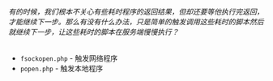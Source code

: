 ###### 有的时候，我们根本不关心有些耗时程序的返回结果，但却还要等他执行完返回，才能继续下一步。那么有没有什么办法，只是简单的触发调用这些耗时的脚本然后就继续下一步，让这些耗时的脚本在服务端慢慢执行？

* `fsockopen.php` - 触发网络程序
* `popen.php` - 触发本地程序
